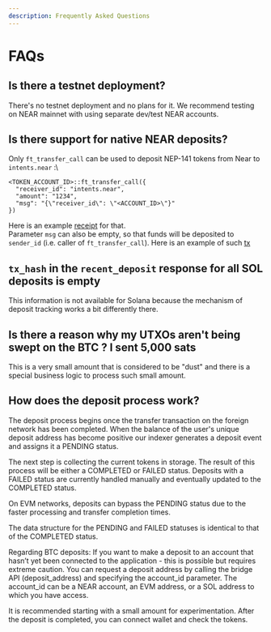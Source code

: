 ```yaml
---
description: Frequently Asked Questions
---
```


# FAQs

## Is there a testnet deployment?

There's no testnet deployment and no plans for it. We recommend testing on NEAR mainnet with using separate dev/test NEAR accounts.&#x20;

## Is there support for native NEAR deposits?

Only  `ft_transfer_call` can be used to deposit NEP-141 tokens from Near to `intents.near` :\


```
<TOKEN_ACCOUNT_ID>::ft_transfer_call({
  "receiver_id": "intents.near",
  "amount": "1234",
  "msg": "{\"receiver_id\": \"<ACCOUNT_ID>\"}"
})
```

Here is an example [receipt](https://nearblocks.io/txns/EwmeXzZJStA6e5JB49vgxNYJDemqeYCFGvPH7zapP1Fw#execution#4tyaF4MnMcNQVqrg3kXzsH9277ErDeCXS9g3c2keV38G) for that.\
Parameter `msg` can also be empty, so that funds will be deposited to `sender_id` (i.e. caller of `ft_transfer_call`). Here is an example of such [tx](https://nearblocks.io/txns/HoWpAR8dF5azsUVaQWrBW5VsRve5X4dwr9GGiHWj3R1P#execution)

## `tx_hash` in the `recent_deposit` response for all SOL deposits is empty

This information is not available for Solana because the mechanism of deposit tracking works a bit differently there.

## Is there a reason why my UTXOs aren't being swept on the BTC ? I sent 5,000 sats

This is a very small amount that is considered to be "dust" and there is a special business logic to process such small amount.

## How does the deposit process work?

The deposit process begins once the transfer transaction on the foreign network has been completed.  When the balance of the user's unique deposit address has become positive our indexer generates a deposit event and assigns it a PENDING status.

The next step is collecting the current tokens in storage. The result of this process will be either a COMPLETED or FAILED status. Deposits with a FAILED status are currently handled manually and eventually updated to the COMPLETED status.

On EVM networks, deposits can bypass the PENDING status due to the faster processing and transfer completion times.

The data structure for the PENDING and FAILED statuses is identical to that of the COMPLETED status.

Regarding BTC deposits: If you want to make a deposit to an account that hasn’t yet been connected to the application - this is possible but requires extreme caution. You can request a deposit address by calling the bridge API (deposit\_address) and specifying the account\_id parameter. The account\_id can be a NEAR account, an EVM address, or a SOL address to which you have access.

It is recommended starting with a small amount for experimentation. After the deposit is completed, you can connect wallet and check the tokens.







